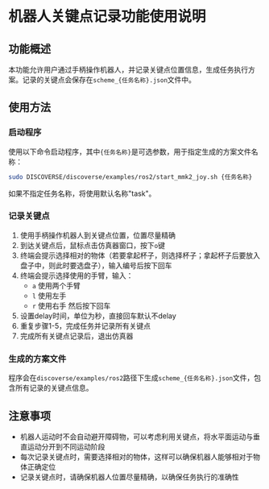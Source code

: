 # 机器人关键点记录功能使用说明

## 功能概述

本功能允许用户通过手柄操作机器人，并记录关键点位置信息，生成任务执行方案。记录的关键点会保存在`scheme_{任务名称}.json`文件中。

## 使用方法

### 启动程序

使用以下命令启动程序，其中`{任务名称}`是可选参数，用于指定生成的方案文件名称：

```bash
sudo DISCOVERSE/discoverse/examples/ros2/start_mmk2_joy.sh {任务名称}
```

如果不指定任务名称，将使用默认名称"task"。

### 记录关键点

1. 使用手柄操作机器人到关键点位置，位置尽量精确
2. 到达关键点后，鼠标点击仿真器窗口，按下`o`键
3. 终端会提示选择相对的物体（若要拿起杯子，则选择杯子；拿起杯子后要放入盘子中，则此时要选盘子），输入编号后按下回车
4. 终端会提示选择使用的手臂，输入：
   - `a` 使用两个手臂
   - `l` 使用左手
   - `r` 使用右手
   然后按下回车
5. 设置delay时间，单位为秒，直接回车默认不delay
6. 重复步骤1-5，完成任务并记录所有关键点
7. 完成所有关键点记录后，退出仿真器

### 生成的方案文件

程序会在`discoverse/examples/ros2`路径下生成`scheme_{任务名称}.json`文件，包含所有记录的关键点信息。

## 注意事项

- 机器人运动时不会自动避开障碍物，可以考虑利用关键点，将水平面运动与垂直运动分开到不同运动阶段
- 每次记录关键点时，需要选择相对的物体，这样可以确保机器人能够相对于物体正确定位
- 记录关键点时，请确保机器人位置尽量精确，以确保任务执行的准确性

